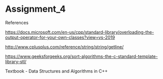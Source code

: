 # Assignment_4

References

https://docs.microsoft.com/en-us/cpp/standard-library/overloading-the-output-operator-for-your-own-classes?view=vs-2019

http://www.cplusplus.com/reference/string/string/getline/

https://www.geeksforgeeks.org/sort-algorithms-the-c-standard-template-library-stl/

Textbook - Data Structures and Algorithms in C++
